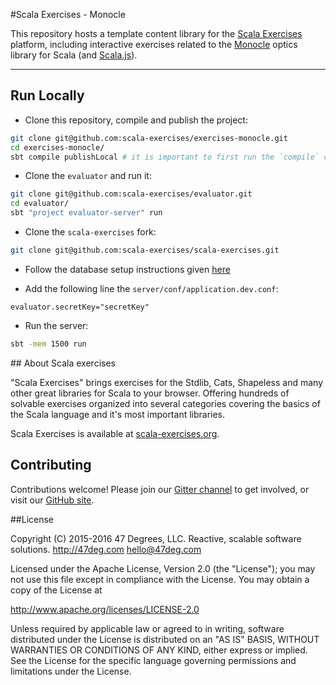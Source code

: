 #Scala Exercises - Monocle

This repository hosts a template content library for the [Scala Exercises](https://www.scala-exercises.org/) platform, including interactive exercises related to the [Monocle](https://github.com/julien-truffaut/Monocle) optics library for Scala (and [Scala.js](https://www.scala-js.org/)).

------------------------


## Run Locally

- Clone this repository, compile and publish the project:

~~~ sh
git clone git@github.com:scala-exercises/exercises-monocle.git
cd exercises-monocle/
sbt compile publishLocal # it is important to first run the `compile` command alone
~~~

- Clone the `evaluator` and run it:

~~~ sh
git clone git@github.com:scala-exercises/evaluator.git
cd evaluator/
sbt "project evaluator-server" run
~~~

- Clone the `scala-exercises` fork:

~~~ sh
git clone git@github.com:scala-exercises/scala-exercises.git
~~~

- Follow the database setup instructions given
  [here](https://github.com/scala-exercises/scala-exercises#configure-the-database)

- Add the following line the `server/conf/application.dev.conf`:

~~~
evaluator.secretKey="secretKey"
~~~

- Run the server:

~~~ sh
sbt -mem 1500 run
~~~

## About Scala exercises

"Scala Exercises" brings exercises for the Stdlib, Cats, Shapeless and many other great libraries for Scala to your browser. Offering hundreds of solvable exercises organized into several categories covering the basics of the Scala language and it's most important libraries.

Scala Exercises is available at [scala-exercises.org](https://scala-exercises.org).

## Contributing

Contributions welcome! Please join our [Gitter channel](https://gitter.im/scala-exercises/scala-exercises)
to get involved, or visit our [GitHub site](https://github.com/scala-exercises).

##License

Copyright (C) 2015-2016 47 Degrees, LLC.
Reactive, scalable software solutions.
http://47deg.com
hello@47deg.com

Licensed under the Apache License, Version 2.0 (the "License");
you may not use this file except in compliance with the License.
You may obtain a copy of the License at

http://www.apache.org/licenses/LICENSE-2.0

Unless required by applicable law or agreed to in writing, software
distributed under the License is distributed on an "AS IS" BASIS,
WITHOUT WARRANTIES OR CONDITIONS OF ANY KIND, either express or implied.
See the License for the specific language governing permissions and
limitations under the License.